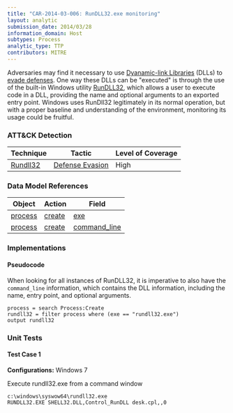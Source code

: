 ```yaml
---
title: "CAR-2014-03-006: RunDLL32.exe monitoring"
layout: analytic
submission_date: 2014/03/28
information_domain: Host
subtypes: Process
analytic_type: TTP
contributors: MITRE
---
```


Adversaries may find it necessary to use [Dyanamic-link Libraries](https://msdn.microsoft.com/en-us/library/windows/desktop/ms682589.aspx) (DLLs) to [evade defenses](https://attack.mitre.org/tactics/TA0005). One way these DLLs can be "executed" is through the use of the built-in Windows utility [RunDLL32](https://attack.mitre.org/techniques/T1085), which allows a user to execute code in a DLL, providing the name and optional arguments to an exported entry point. Windows uses RunDll32 legitimately in its normal operation, but with a proper baseline and understanding of the environment, monitoring its usage could be fruitful.


### ATT&CK Detection

|Technique|Tactic|Level of Coverage|
|---|---|---|
|[Rundll32](https://attack.mitre.org/techniques/T1085/)|[Defense Evasion](https://attack.mitre.org/tactics/TA0005/)|High|

### Data Model References

|Object|Action|Field|
|---|---|---|
|[process](/data_model/process) | [create](/data_model/process#create) | [exe](/data_model/process#exe) |
|[process](/data_model/process) | [create](/data_model/process#create) | [command_line](/data_model/process#command_line) |


### Implementations

#### Pseudocode

When looking for all instances of RunDLL32, it is imperative to also have the `command_line` information, which contains the DLL information, including the name, entry point, and optional arguments.


```
process = search Process:Create
rundll32 = filter process where (exe == "rundll32.exe")
output rundll32
```



### Unit Tests

#### Test Case 1

**Configurations:** Windows 7

Execute rundll32.exe from a command window

```
c:\windows\syswow64\rundll32.exe
RUNDLL32.EXE SHELL32.DLL,Control_RunDLL desk.cpl,,0
```
